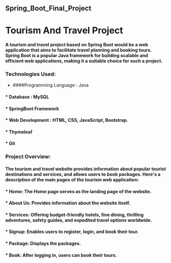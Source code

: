 ## Spring_Boot_Final_Project

# Tourism And Travel Project 

#### A tourism and travel project based on Spring Boot would be a web application that aims to facilitate travel planning and booking tours. Spring Boot is a popular Java framework for building scalable and efficient web applications, making it a suitable choice for such a project. 


### Technologies Used:

* ####Programming Language : Java
#### * Database : MySQL
#### * SpringBoot Framework
#### * Web Development : HTML, CSS, JavaScript, Bootstrap.
#### * Thymeleaf
#### * Git

### Project Overview:

#### The tourism and travel website provides information about popular tourist destinations and services, and allows users to book packages. Here's a description of the main pages of the tourism web application:

#### * Home: The Home page serves as the landing page of the website.
#### * About Us: Provides information about the website itself.
#### * Services: Offering budget-friendly hotels, fine dining, thrilling adventures, safety guides, and expedited travel options worldwide.
#### * Signup: Enables users to register, login, and book their tour. 
#### * Package: Displays the packages.
#### * Book: After logging in, users can book their tours.
